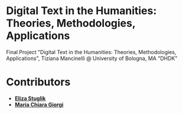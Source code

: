# Digital Text in the Humanities: Theories, Methodologies, Applications
Final Project "Digital Text in the Humanities: Theories, Methodologies, Applications", Tiziana Mancinelli @ University of Bologna, MA "DHDK"
# Contributors
- **[Eliza Stuglik](https://github.com/elizastuglik)**
- **[Maria Chiara Giorgi](https://github.com/giorgimariachiara)**
